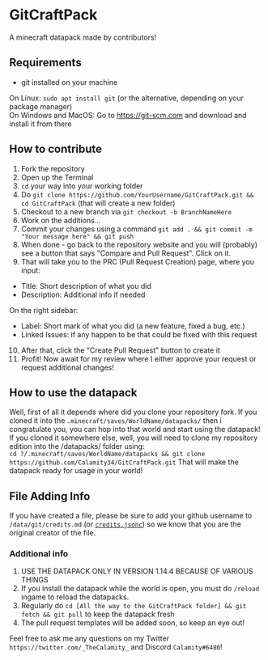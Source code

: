 # GitCraftPack
A minecraft datapack made by contributors!

## Requirements
* git installed on your machine

On Linux: `sudo apt install git` (or the alternative, depending on your package manager)<br />
On Windows and MacOS: Go to https://git-scm.com and download and install it from there

## How to contribute
1. Fork the repository
2. Open up the Terminal
3. `cd` your way into your working folder
4. Do `git clone https://github.com/YourUsername/GitCraftPack.git && cd GitCraftPack` (that will create a new folder)
5. Checkout to a new branch via `git checkout -b BranchNameHere`
6. Work on the additions...
7. Commit your changes using a command `git add . && git commit -m "Your message here" && git push`
8. When done - go back to the repository website and you will (probably) see a button that says "Compare and Pull Request". Click on it.
9. That will take you to the PRC (Pull Request Creation) page, where you input:
* Title: Short description of what you did
* Description: Additional info if needed

On the right sidebar:
* Label: Short mark of what you did (a new feature, fixed a bug, etc.)
* Linked Issues: if any happen to be that could be fixed with this request
10. After that, click the "Create Pull Request" button to create it
11. Profit! Now await for my review where I either approve your request or request additional changes!

## How to use the datapack
Well, first of all it depends where did you clone your repository fork.
If you cloned it into the `.minecraft/saves/WorldName/datapacks/` then i congratulate you, you can hop into that world and start using the datapack! If you cloned it somewhere else, well, you will need to clone my repository edition into the /datapacks/ folder using:<br />
`cd ?/.minecraft/saves/WorldName/datapacks && git clone https://github.com/Calamity34/GitCraftPack.git`
That will make the datapack ready for usage in your world!

## File Adding Info
If you have created a file, please be sure to add your github username to `/data/git/credits.md` (or [`credits.jsonc`](credits.jsonc)) so we know that you are the original creator of the file.

### Additional info
1. USE THE DATAPACK ONLY IN VERSION 1.14.4 BECAUSE OF VARIOUS THINGS
2. If you install the datapack while the world is open, you must do `/reload` ingame to reload the datapacks.
3. Regularly do `cd [All the way to the GitCraftPack folder] && git fetch && git pull` to keep the datapack fresh
4. The pull request templates will be added soon, so keep an eye out!

Feel free to ask me any questions on my Twitter `https://twitter.com/_TheCalamity_` and Discord `Calamity#6480`!
